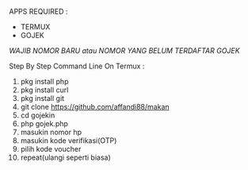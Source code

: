 APPS REQUIRED :
- TERMUX
- GOJEK

*WAJIB NOMOR BARU atau NOMOR YANG BELUM TERDAFTAR GOJEK*

Step By Step Command Line On Termux :
1. pkg install php
2. pkg install curl
3. pkg install git
4. git clone https://github.com/affandi88/makan
5. cd gojekin
6. php gojek.php
7. masukin nomor hp
8. masukin kode verifikasi(OTP)
9. pilih kode voucher
10. repeat(ulangi seperti biasa)

